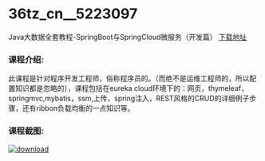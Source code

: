 # 36tz_cn__5223097
Java大数据全套教程-SpringBoot与SpringCloud微服务（开发篇）
[下载地址](http://www.36tz.cn/article/5223097 "下载地址")
### 课程介绍:
此课程是针对程序开发工程师，俗称程序员的。（而绝不是运维工程师的，所以配置知识都是忽略的），课程包括在eureka cloud环境下的：网页，thymeleaf，springmvc,mybatis，ssm,上传，spring注入，REST风格的CRUD的详细例子步骤，还有ribbon负载均衡的一点知识等。

### 课程截图:
[![download](http://36tz.cn/muke_img/2022_02_2-63.png "下载地址")](http://www.36tz.cn "下载地址")
